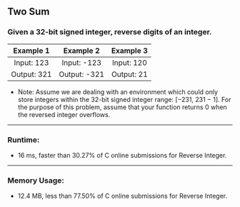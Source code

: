 ## Two Sum

### Given a 32-bit signed integer, reverse digits of an integer.

| Example 1   | Example 2    | Example 3  |
|:-----------:|:------------:|:----------:|
| Input: 123  | Input: -123  | Input: 120 |
| Output: 321 | Output: -321 | Output: 21 |

* Note: Assume we are dealing with an environment which could only store integers within the 32-bit signed integer range: [−231,  231 − 1]. For the purpose of this problem, assume that your function returns 0 when the reversed integer overflows.
***
### Runtime: 
* 16 ms, faster than 30.27% of C online submissions for Reverse Integer.
***
### Memory Usage: 
* 12.4 MB, less than 77.50% of C online submissions for Reverse Integer.